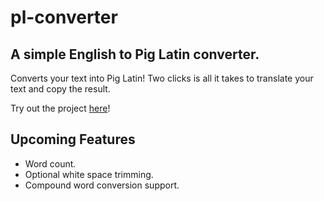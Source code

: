 # pl-converter
## A simple English to Pig Latin converter.
Converts your text into Pig Latin! Two clicks is all it takes to translate your text and copy the result.

Try out the project [here](https://99slayer.github.io/pl-converter/)!

## Upcoming Features
* Word count.
* Optional white space trimming.
* Compound word conversion support.